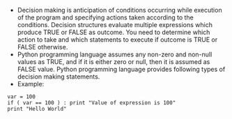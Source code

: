 - Decision making is anticipation of conditions occurring while execution of the program and specifying actions taken according to the conditions. Decision structures evaluate multiple expressions which produce TRUE or FALSE as outcome. You need to determine which action to take and which statements to execute if outcome is TRUE or FALSE otherwise.
- Python programming language assumes any non-zero and non-null values as TRUE, and if it is either zero or null, then it is assumed as FALSE value. Python programming language provides following types of decision making statements. 
 - Example:
```
var = 100
if ( var == 100 ) : print "Value of expression is 100"
print "Hello World"
```
